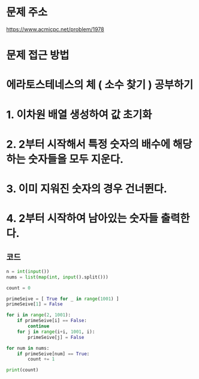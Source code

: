 문제 주소
=====================
<https://www.acmicpc.net/problem/1978>

문제 접근 방법
=====================
# 에라토스테네스의 체 ( 소수 찾기 ) 공부하기
# 1. 이차원 배열 생성하여 값 초기화
# 2. 2부터 시작해서 특정 숫자의 배수에 해당하는 숫자들을 모두 지운다.
# 3. 이미 지워진 숫자의 경우 건너뛴다.
# 4. 2부터 시작하여 남아있는 숫자들 출력한다.


## 코드

```python
n = int(input())
nums = list(map(int, input().split()))

count = 0

primeSeive = [ True for _ in range(1001) ]
primeSeive[1] = False

for i in range(2, 1001):
    if primeSeive[i] == False:
        continue
    for j in range(i+i, 1001, i):
        primeSeive[j] = False

for num in nums:
    if primeSeive[num] == True:
        count += 1

print(count)
```

